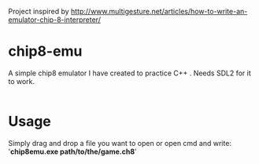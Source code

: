 Project inspired by http://www.multigesture.net/articles/how-to-write-an-emulator-chip-8-interpreter/

# chip8-emu
A simple chip8 emulator I have created to practice C++ . Needs SDL2 for it to work.<br>
<br>
# Usage
Simply drag and drop a file you want to open or open cmd and write: <br>'**chip8emu.exe path/to/the/game.ch8**'<br>
